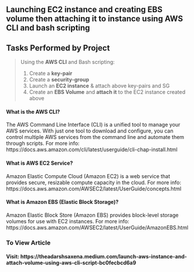 <h2>Launching EC2 instance and creating EBS volume then attaching it to instance using AWS CLI and bash scripting</h2>

## Tasks Performed by Project

> Using the **AWS CLI** and Bash scripting:
> 1. Create a **key-pair**
> 2. Create a **security-group**
> 3. Launch an **EC2 instance** & attach above key-pairs and SG
> 4. Create an **EBS Volume** and **attach it** to the EC2 instance created above

<h4>What is the AWS CLI?</h4>
The AWS Command Line Interface (CLI) is a unified tool to manage your AWS services. With just one tool to download and configure, you can control multiple AWS services from the command line and automate them through scripts. For more info: https://docs.aws.amazon.com/cli/latest/userguide/cli-chap-install.html

<h4>What is AWS EC2 Service?</h4>
Amazon Elastic Compute Cloud (Amazon EC2) is a web service that provides secure, resizable compute capacity in the cloud. For more info: https://docs.aws.amazon.com/AWSEC2/latest/UserGuide/concepts.html

<h4>What is Amazon EBS (Elastic Block Storage)?</h4>
Amazon Elastic Block Store (Amazon EBS) provides block-level storage volumes for use with EC2 instances. For more info: https://docs.aws.amazon.com/AWSEC2/latest/UserGuide/AmazonEBS.html


<h3>To View Article</h3>
<h4>Visit: https://theadarshsaxena.medium.com/launch-aws-instance-and-attach-volume-using-aws-cli-script-bc0fecbcd6a9</h4>
